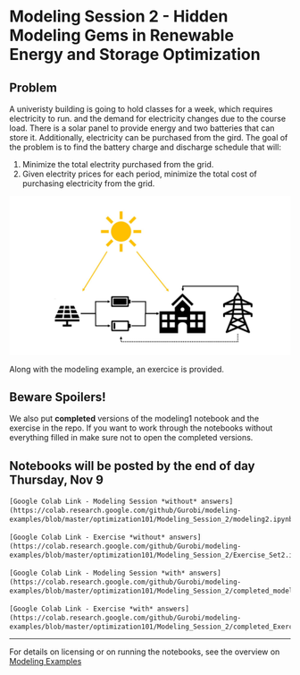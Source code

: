 # Modeling Session 2 - Hidden Modeling Gems in Renewable Energy and Storage Optimization

## Problem
A univeristy building is going to hold classes for a week, which requires electricity to run. and the demand for electricity changes due to the course load. There is a solar panel to provide energy and two batteries that can store it. Additionally, electricity can be purchased from the gird. The goal of the problem is to find the battery charge and discharge schedule that will:
1. Minimize the total electrity purchased from the grid.
2. Given electrity prices for each period, minimize the total cost of purchasing electricity from the grid. 

<img src="modeling2_pic.jpg" alt="Markdown Monster icon"/>

Along with the modeling example, an exercice is provided.

## Beware Spoilers!
We also put **completed** versions of the modeling1 notebook and the exercise in the repo. If you want to work through the notebooks without everything filled in make sure not to open the completed versions.

## Notebooks will be posted by the end of day Thursday, Nov 9
````
[Google Colab Link - Modeling Session *without* answers](https://colab.research.google.com/github/Gurobi/modeling-examples/blob/master/optimization101/Modeling_Session_2/modeling2.ipynb)

[Google Colab Link - Exercise *without* answers](https://colab.research.google.com/github/Gurobi/modeling-examples/blob/master/optimization101/Modeling_Session_2/Exercise_Set2.ipynb)

[Google Colab Link - Modeling Session *with* answers](https://colab.research.google.com/github/Gurobi/modeling-examples/blob/master/optimization101/Modeling_Session_2/completed_modeling2.ipynb)

[Google Colab Link - Exercise *with* answers](https://colab.research.google.com/github/Gurobi/modeling-examples/blob/master/optimization101/Modeling_Session_2/completed_Exercise_Set2.ipynb)
````
----
For details on licensing or on running the notebooks, see the overview on [Modeling Examples](../../)


